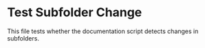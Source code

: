 # Test Subfolder Change

This file tests whether the documentation script detects changes in subfolders.
